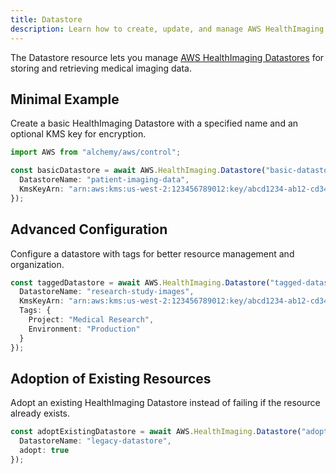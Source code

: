 ```yaml
---
title: Datastore
description: Learn how to create, update, and manage AWS HealthImaging Datastores using Alchemy Cloud Control.
---
```



The Datastore resource lets you manage [AWS HealthImaging Datastores](https://docs.aws.amazon.com/healthimaging/latest/userguide/) for storing and retrieving medical imaging data.

## Minimal Example

Create a basic HealthImaging Datastore with a specified name and an optional KMS key for encryption.

```ts
import AWS from "alchemy/aws/control";

const basicDatastore = await AWS.HealthImaging.Datastore("basic-datastore", {
  DatastoreName: "patient-imaging-data",
  KmsKeyArn: "arn:aws:kms:us-west-2:123456789012:key/abcd1234-ab12-cd34-ef56-1234567890ab"
});
```

## Advanced Configuration

Configure a datastore with tags for better resource management and organization.

```ts
const taggedDatastore = await AWS.HealthImaging.Datastore("tagged-datastore", {
  DatastoreName: "research-study-images",
  KmsKeyArn: "arn:aws:kms:us-west-2:123456789012:key/abcd1234-ab12-cd34-ef56-1234567890ab",
  Tags: {
    Project: "Medical Research",
    Environment: "Production"
  }
});
```

## Adoption of Existing Resources

Adopt an existing HealthImaging Datastore instead of failing if the resource already exists.

```ts
const adoptExistingDatastore = await AWS.HealthImaging.Datastore("adopt-datastore", {
  DatastoreName: "legacy-datastore",
  adopt: true
});
```
